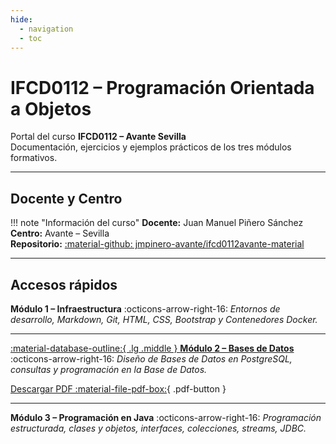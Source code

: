 ```yaml
---
hide:
  - navigation
  - toc
---
```


# IFCD0112 – Programación Orientada a Objetos

Portal del curso **IFCD0112 – Avante Sevilla**  
Documentación, ejercicios y ejemplos prácticos de los tres módulos formativos.

---

## Docente y Centro

!!! note "Información del curso"
    **Docente:** Juan Manuel Piñero Sánchez  
    **Centro:** Avante – Sevilla  
    **Repositorio:** [:material-github: jmpinero-avante/ifcd0112avante-material](https://github.com/jmpinero-avante/ifcd0112avante-material)

---

## Accesos rápidos

**Módulo 1 – Infraestructura**
:octicons-arrow-right-16: *Entornos de desarrollo, Markdown, Git, HTML, CSS, Bootstrap y Contenedores Docker.*


---

[:material-database-outline:{ .lg .middle } **Módulo 2 – Bases de Datos**](./modulo2-bases-de-datos/index.html)
:octicons-arrow-right-16: *Diseño de Bases de Datos en PostgreSQL, consultas y programación en la Base de Datos.*

[Descargar PDF :material-file-pdf-box:](./pdfs/modulo2-bases-de-datos.pdf){ .pdf-button }

---

**Módulo 3 – Programación en Java**
:octicons-arrow-right-16: *Programación estructurada, clases y objetos, interfaces, colecciones, streams, JDBC.*


